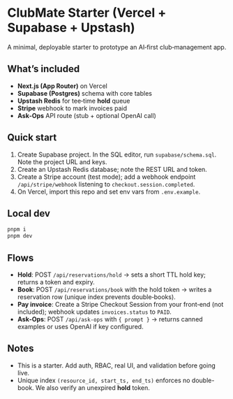 # ClubMate Starter (Vercel + Supabase + Upstash)

A minimal, deployable starter to prototype an AI‑first club‑management app.

## What’s included
- **Next.js (App Router)** on Vercel
- **Supabase (Postgres)** schema with core tables
- **Upstash Redis** for tee‑time **hold** queue
- **Stripe** webhook to mark invoices paid
- **Ask‑Ops** API route (stub + optional OpenAI call)

## Quick start
1) Create Supabase project. In the SQL editor, run `supabase/schema.sql`. Note the project URL and keys.
2) Create an Upstash Redis database; note the REST URL and token.
3) Create a Stripe account (test mode); add a webhook endpoint `/api/stripe/webhook` listening to `checkout.session.completed`.
4) On Vercel, import this repo and set env vars from `.env.example`.

## Local dev
```bash
pnpm i
pnpm dev
```

## Flows
- **Hold**: POST `/api/reservations/hold` → sets a short TTL hold key; returns a token and expiry.
- **Book**: POST `/api/reservations/book` with the hold token → writes a reservation row (unique index prevents double‑books).
- **Pay invoice**: Create a Stripe Checkout Session from your front‑end (not included); webhook updates `invoices.status` to `PAID`.
- **Ask‑Ops**: POST `/api/ask-ops` with `{ prompt }` → returns canned examples or uses OpenAI if key configured.

## Notes
- This is a starter. Add auth, RBAC, real UI, and validation before going live.
- Unique index `(resource_id, start_ts, end_ts)` enforces no double-book. We also verify an unexpired **hold** token.
